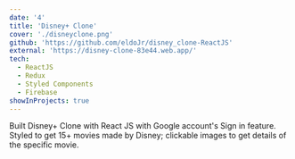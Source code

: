 ```yaml
---
date: '4'
title: 'Disney+ Clone'
cover: './disneyclone.png'
github: 'https://github.com/eldoJr/disney_clone-ReactJS'
external: 'https://disney-clone-83e44.web.app/'
tech:
  - ReactJS
  - Redux
  - Styled Components
  - Firebase
showInProjects: true
---
```


Built Disney+ Clone with React JS with Google account's Sign in feature. Styled to get 15+ movies made by Disney; clickable images to get details of the specific movie.

